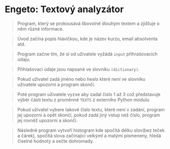 # Engeto: Textový analyzátor

>Program, který se prokousává libovolně dlouhým textem a zjišťuje o něm různé informace.

>Úvod začína popis hlavičkou, kde je název kurzu, email absolventa atd.

>Program začne tím, že si od uživatele vyžádá `input` přihrašovacích údaju.

>Přihlašovací údaje jsou napsané ve slovníku `(dictionary)`.

>Pokud uživatel zadá jméno nebo heslo které není ve slovníku uživatele upozorní a program skončí.

>Poté program uživatele vyzve aby zadal čislo 1 až 3 což představuje výběr části textu z proměnné `TEXTS` z externího Python modulu

>Pokud uživatel vybere takové číslo textu, které není v zadání, program jej upozorní a opět skončí,
pokud zadá jiný vstup než číslo, program jej rovněž upozorní a skončí.

>Následně program vytvoří histogram kde spočítá délku slov(bez teček a čárek), spočítá slova začínající velkýmI a malými písmeneny, hledá čiselné hodnoty a sečte dohromady.